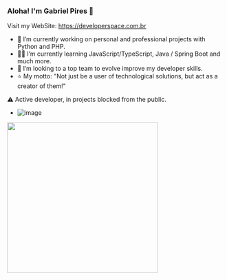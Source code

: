 ### Aloha! I'm Gabriel Pires 👋
Visit my WebSite: https://developerspace.com.br
- 🔭 I’m currently working on personal and professional projects with Python and PHP.  
- :man_student: I’m currently learning JavaScript/TypeScript, Java / Spring Boot and much more.
- :rocket: I’m looking to a top team to evolve improve my developer skills.
- :star: My motto: "Not just be a user of technological solutions, but act as a creator of them!"


⚠️ Active developer, in projects blocked from the public.
- ![image](https://github.com/GabrielDevSpace/GabrielDevSpace/assets/64210900/19aa5279-27c6-4fe9-b787-31f699c3b46a)

<div>
 <!--  <img width="350" src="http://github-readme-stats-gabrieldevspace.vercel.app/api?username=GabrielDevSpace&show_icons=true&theme=dracula"/> -->
<img width="350" src="http://github-readme-stats-gabrieldevspace.vercel.app/api/top-langs/?username=GabrielDevSpace&langs_count=5"/>

</div>
